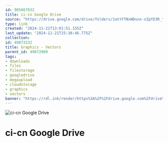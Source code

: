 ```yaml
---
id: 905667032
title: ci-cn Google Drive
source: "https://drive.google.com/drive/folders/1attFTNxWDunx-xZpYD3R_ttqY1Fajlqg?usp=sharing"
type: link
created: "2024-11-21T13:01:51.155Z"
last_update: "2024-11-21T15:36:46.775Z"
collection:
id: 49873232
title: Graphics - Vectors
parent_id: 49872909
tags:
- downloads
- files
- filestorage
- googledrive
- megaupload
- cloudstorage
- graphics
- vectors
banner: "https://rdl.ink/render/https%3A%2F%2Fdrive.google.com%2Fdrive%2Ffolders%2F1attFTNxWDunx-xZpYD3R_ttqY1Fajlqg%3Fusp%3Dsharing"
---
```


![ci-cn Google Drive](https://rdl.ink/render/https%3A%2F%2Fdrive.google.com%2Fdrive%2Ffolders%2F1attFTNxWDunx-xZpYD3R_ttqY1Fajlqg%3Fusp%3Dsharing)

# ci-cn Google Drive

